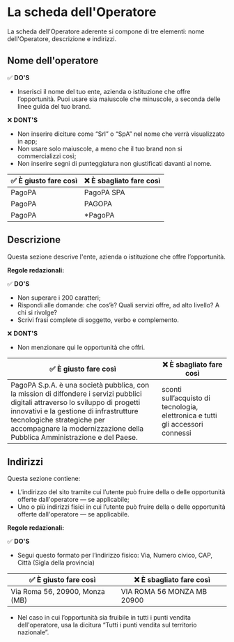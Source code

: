 # La scheda dell'Operatore

La scheda dell'Operatore aderente si compone di tre elementi: nome dell'Operatore, descrizione e indirizzi.

## Nome dell'operatore

​✅ **DO'S**

* Inserisci il nome del tuo ente, azienda o istituzione che offre l’opportunità. Puoi usare sia maiuscole che minuscole, a seconda delle linee guida del tuo brand.

​❌ **DONT'S**

* Non inserire diciture come “Srl” o “SpA” nel nome che verrà visualizzato in app;
* Non usare solo maiuscole, a meno che il tuo brand non si commercializzi così;
* Non inserire segni di punteggiatura non giustificati davanti al nome.

| ✅ È giusto fare così | ❌ È sbagliato fare così |
| -------------------- | ----------------------- |
| PagoPA               | PagoPA SPA              |
| PagoPA               | PAGOPA                  |
| PagoPA               | \*PagoPA                |

## Descrizione

Questa sezione descrive l'ente, azienda o istituzione che offre l’opportunità.

**Regole redazionali:**

​✅ **DO'S**

* Non superare i 200 caratteri;
* Rispondi alle domande: che cos’è? Quali servizi offre, ad alto livello? A chi si rivolge?
* Scrivi frasi complete di soggetto, verbo e complemento.

​❌ **DONT'S**

* Non menzionare qui le opportunità che offri.

| ✅ È giusto fare così                                                                                                                                                                                                                                                                  | ❌ È sbagliato fare così                                                        |
| ------------------------------------------------------------------------------------------------------------------------------------------------------------------------------------------------------------------------------------------------------------------------------------- | ------------------------------------------------------------------------------ |
| PagoPA S.p.A. è una società pubblica, con la mission di diffondere i servizi pubblici digitali attraverso lo sviluppo di progetti innovativi e la gestione di infrastrutture tecnologiche strategiche per accompagnare la modernizzazione della Pubblica Amministrazione e del Paese. | sconti sull’acquisto di tecnologia, elettronica e tutti gli accessori connessi |

## **Indirizzi**  <a href="#indirizzi" id="indirizzi"></a>

Questa sezione contiene:

* L’indirizzo del sito tramite cui l’utente può fruire della o delle opportunità offerte dall'operatore — se applicabile;
* Uno o più indirizzi fisici in cui l’utente può fruire della o delle opportunità offerte dall'operatore — se applicabile.

**Regole redazionali:**

​✅ **DO'S**

* Segui questo formato per l’indirizzo fisico: Via, Numero civico, CAP, Città (Sigla della provincia)

| ✅ È giusto fare così           | ❌ È sbagliato fare così    |
| ------------------------------ | -------------------------- |
| Via Roma 56, 20900, Monza (MB) | VIA ROMA 56 MONZA MB 20900 |

* Nel caso in cui l’opportunità sia fruibile in tutti i punti vendita dell'operatore, usa la dicitura “Tutti i punti vendita sul territorio nazionale”.
